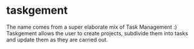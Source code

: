 # taskgement
The name comes from a super elaborate mix of Task Management :) Taskgement allows the user to create projects, subdivide them into tasks and update them as they are carried out.
